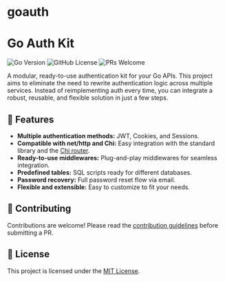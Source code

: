 # goauth

# Go Auth Kit

![Go Version](https://img.shields.io/badge/Go-1.18+-00ADD8?style=flat-square&logo=go)
![GitHub License](https://img.shields.io/github/license/josevitorrodriguess/goauth)
![PRs Welcome](https://img.shields.io/badge/PRs-welcome-brightgreen.svg?style=flat-square)

A modular, ready-to-use authentication kit for your Go APIs.
This project aims to eliminate the need to rewrite authentication logic across multiple services. Instead of reimplementing auth every time, you can integrate a robust, reusable, and flexible solution in just a few steps.

## 🌟 Features

- **Multiple authentication methods:** JWT, Cookies, and Sessions.
- **Compatible with net/http and Chi:** Easy integration with the standard library and the [Chi router](https://github.com/go-chi/chi).
- **Ready-to-use middlewares:** Plug-and-play middlewares for seamless integration.
- **Predefined tables:** SQL scripts ready for different databases.
- **Password recovery:** Full password reset flow via email.
- **Flexible and extensible:** Easy to customize to fit your needs.


<!-- ## 📦 Instalação

```bash
go get -u github.com/seu-usuario/go-auth-kit
```

## 🚀 Início Rápido

### Autenticação JWT

```go
package main

import (
    "database/sql"
    "log"
    "net/http"
    
    "github.com/go-chi/chi/v5"
    "github.com/seu-usuario/go-auth-kit/auth/jwt"
    "github.com/seu-usuario/go-auth-kit/storage/postgres"
    
    _ "github.com/lib/pq"
)

func main() {
    // Conectar ao banco de dados
    db, err := sql.Open("postgres", "postgres://user:password@localhost/dbname")
    if err != nil {
        log.Fatal(err)
    }
    defer db.Close()
    
    // Inicializar armazenamento
    storage := postgres.New(db)
    
    // Configurar autenticação JWT
    jwtAuth := jwt.New(jwt.Config{
        Secret: "chave-super-secreta",
        Expiration: 24*time.Hour,
        Storage: storage,
    })
    
    // Criar router Chi
    r := chi.NewRouter()
    
    // Rota pública - login
    r.Post("/login", func(w http.ResponseWriter, r *http.Request) {
        username := r.FormValue("username")
        password := r.FormValue("password")
        
        token, err := jwtAuth.Login(username, password)
        if err != nil {
            http.Error(w, "Credenciais inválidas", http.StatusUnauthorized)
            return
        }
        
        w.Header().Set("Content-Type", "application/json")
        w.Write([]byte(`{"token": "` + token + `"}`))
    })
    
    // Grupo de rotas protegidas
    r.Group(func(r chi.Router) {
        // Aplicar middleware de autenticação
        r.Use(jwtAuth.Middleware())
        
        r.Get("/perfil", func(w http.ResponseWriter, r *http.Request) {
            // Obter ID do usuário do contexto (adicionado pelo middleware)
            userID := jwt.GetUserID(r.Context())
            
            // ... buscar dados do perfil no banco
            w.Write([]byte(`{"id": "` + userID + `", "nome": "Usuário Exemplo"}`))
        })
    })
    
    log.Println("Servidor rodando em http://localhost:8080")
    http.ListenAndServe(":8080", r)
}
```

### Autenticação por Sessão

```go
// Configurar autenticação por sessão
sessionAuth := session.New(session.Config{
    Secret: "chave-secreta-sessao",
    Expiration: 24*time.Hour,
    Storage: storage,
    CookieName: "auth_session",
})

// Usar middleware
r.Use(sessionAuth.Middleware())
```

## 🗄️ Estrutura do Banco de Dados

Antes de usar a biblioteca, você precisa criar as tabelas necessárias no seu banco de dados:

### Para JWT (PostgreSQL)

```sql
CREATE TABLE users (
    id UUID PRIMARY KEY DEFAULT gen_random_uuid(),
    username VARCHAR(255) NOT NULL UNIQUE,
    password VARCHAR(255) NOT NULL,
    email VARCHAR(255) NOT NULL UNIQUE,
    created_at TIMESTAMP NOT NULL DEFAULT NOW(),
    updated_at TIMESTAMP NOT NULL DEFAULT NOW()
);

-- Opcional: para armazenar tokens revogados (blacklist)
CREATE TABLE jwt_blacklist (
    token VARCHAR(500) PRIMARY KEY,
    expiry TIMESTAMP NOT NULL,
    revoked_at TIMESTAMP NOT NULL DEFAULT NOW()
);
```

### Para Sessões (PostgreSQL)

```sql
CREATE TABLE sessions (
    id VARCHAR(64) PRIMARY KEY,
    user_id UUID NOT NULL REFERENCES users(id) ON DELETE CASCADE,
    data JSONB NOT NULL DEFAULT '{}',
    created_at TIMESTAMP NOT NULL DEFAULT NOW(),
    expires_at TIMESTAMP NOT NULL,
    last_activity TIMESTAMP NOT NULL DEFAULT NOW()
);

-- Índice para limpar sessões expiradas
CREATE INDEX idx_sessions_expires_at ON sessions(expires_at);
```

Scripts para outros bancos de dados estão disponíveis na pasta `docs/schemas/`.

## 🔧 Opções de Configuração

### JWT

| Opção | Descrição | Padrão |
|-------|-----------|--------|
| `Secret` | Chave secreta para assinatura dos tokens | (obrigatório) |
| `Expiration` | Tempo de validade do token | 24h |
| `Issuer` | Emissor do token | "go-auth-kit" |
| `Algorithm` | Algoritmo de assinatura | HS256 |
| `Storage` | Interface de armazenamento | (obrigatório) |

### Sessão

| Opção | Descrição | Padrão |
|-------|-----------|--------|
| `Secret` | Chave para encriptar IDs de sessão | (obrigatório) |
| `Expiration` | Duração da sessão | 24h |
| `CookieName` | Nome do cookie | "session_id" |
| `CookieSecure` | Requer HTTPS | false |
| `CookieHTTPOnly` | Impede acesso via JavaScript | true |
| `Storage` | Interface de armazenamento | (obrigatório) |

## 🔄 Recuperação de Senha

```go
recoveryHandler := recovery.New(recovery.Config{
    Storage: storage,
    EmailSender: emailSender,
    TokenExpiration: 1*time.Hour,
    URLTemplate: "https://seusite.com/reset-password?token={token}",
})

// Rota para solicitar recuperação
r.Post("/forgot-password", recoveryHandler.RequestHandler)

// Rota para redefinir senha
r.Post("/reset-password", recoveryHandler.ResetHandler)
```

## 📋 Lista de Funcionalidades

- [x] Autenticação JWT
- [x] Autenticação por Sessão
- [x] Autenticação por Cookies
- [x] Middlewares para net/http e Chi
- [x] Recuperação de senha
- [ ] Autenticação OAuth (em desenvolvimento)
- [ ] Autenticação 2FA (em desenvolvimento)

## 🧪 Testes

```bash
go test ./...
``` -->

## 🤝 Contributing

Contributions are welcome! Please read the [contribution guidelines](CONTRIBUTING.md) before submitting a PR.


## 📄 License

This project is licensed under the [MIT License](LICENSE).
<!-- 
## 🙏 Agradecimentos

- [jwt-go](https://github.com/golang-jwt/jwt) - Biblioteca JWT para Go
- [Chi](https://github.com/go-chi/chi) - Router leve para Go -->